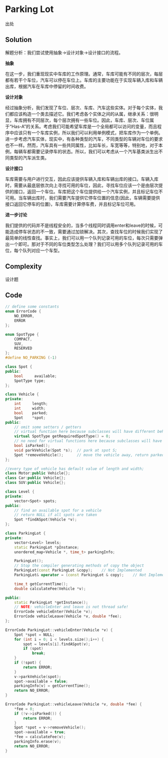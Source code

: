 # Parking Lot

出处

## Solution

解题分析：我们尝试使用抽象->设计对象->设计接口的流程。

**抽象**

在这一步，我们重现现实中车库的工作原理。通常，车库可能有不同的层次，每层都有若干个车位，汽车可以停在车位上。车库的主要功能在于实现车辆入库和车辆出库，根据汽车在车库中停留的时间收费。

**设计对象**

经过抽象分析，我们发现了车位、层次、车库、汽车这些实体。对于每个实体，我们都应该构造一个类去描述它。我们考虑各个实体之间的从属，继承关系：很明显，车库拥有不同层次，每个层次拥有一些车位。因此，车库、层次、车位属于“Has-A”的关系。考虑我们可能希望车库是一个全局都可以访问的变量，而且程序中应该只有一个车库实例，所以我们可以利用单例模式，把车库作为一个单例。进一步考虑汽车实体，现实中，有各种类型的汽车，不同类型的车辆对车位的要求也不一样。然而，汽车具有一些共同属性，比如车长，车宽等等，特别地，对于本例，每辆车都需要记录停车的状态。所以，我们可以考虑从一个汽车基类派生出不同类型的汽车派生类。

**设计接口**

车库需要与用户进行交互，因此应该提供车辆入库和车辆出库的接口。车辆入库时，需要从最底层依次向上寻找可用的车位，因此，寻找车位应该一个是由层次提供的接口，返回一个车位。车库把这个车位提供给一个汽车实例，并且标记车位不可用。当车辆出库时，我们需要汽车提供它停车位置的信息(因此，车辆需要提供接口返回它停车的位置)，车库需要计算停车费，并且标记车位可用。

**进一步讨论**

我们提供的代码并不是线程安全的，当多个线程同时调用enter和leave的时候，可能造成停车状态的不一致，需要通过加锁解决。其次，查找车位的时候我们实现了最简单的线性查找。事实上，我们可以用一个队列记录可用的车位，每次只需要弹出一个即可。那对于不同的车位类型怎么处理？我们可以用多个队列记录可用的车位，每个队列对应一个车型。

## Complexity

设计题

## Code

```cpp
// define some constants
enum ErrorCode {
    NO_ERROR,
    ERROR
};

enum SpotType {
    COMPACT,
    SUV,
    RESERVED
};
#define NO_PARKING (-1)

class Spot {
public:
    bool     available;
    SpotType type;
};

class Vehicle {
private:
    int     length;
    int     width;
    bool    parked;
    Spot    *spot;
public:
    // omit some setters / getters
    // virtual function here because subclasses will have different behavior
    virtual SpotType getRequiredSpotType() = 0;
    // no need for virtual functions here because subclasses will have the same "behavior"
    bool isParked();
    void parkVehicle(Spot *s);  // park at spot S;
    Spot *removeVehicle();      // move the vehicle away, return parked spot
};

//every type of vehicle has default value of length and width;
class Motor:public Vehicle{};
class Car:public Vehicle{};
class SUV:public Vehicle{};

class Level {
private:
    vector<Spot> spots;
public:
    // find an available spot for a vehicle
    // return NULL if all spots are taken
    Spot *findASpot(Vehicle *v);    
};

class ParkingLot {
private:
    vector<Level> levels;
    static ParkingLot *pInstance;
    unordered_map<Vehicle *, time_t> parkingInfo;

    ParkingLot();
    // Stop the compiler generating methods of copy the object
    ParkingLot(const ParkingLot &copy);    // Not Implemented
    ParkingLot& operator = (const ParkingLot & copy);    // Not Implemented

    time_t getCurrentTime();
    double calculateFee(Vehicle *v);

public:
    static ParkingLot *getInstance();
    // NOTE: vehicleEnter and leave is not thread safe!
    ErrorCode vehicleEnter(Vehicle *v);
    ErrorCode vehicleLeave(Vehicle *v, double *fee);
};

ErrorCode ParkingLot::vehicleEnter(Vehicle *v) {
    Spot *spot = NULL;
    for (int i = 0; i < levels.size();i++) {
        spot = levels[i].findASpot(v);
        if (spot)
            break;
    }
    if (!spot) {
        return ERROR;
    }
    v->parkVehicle(spot);
    spot->available = false;
    parkingInfo[v] = getCurrentTime();
    return NO_ERROR;
}

ErrorCode ParkingLot::vehicleLeave(Vehicle *v, double *fee) {
    *fee = 0;
    if (!v->isParked()) {
        return ERROR;
    }
    Spot *spot = v->removeVehicle();
    spot->available = true;
    *fee = calculateFee(v);
    parkingInfo.erase(v);
    return NO_ERROR;
}
```

